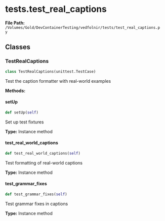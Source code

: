 # tests.test_real_captions

**File Path:** `/Volumes/Gold/DevContainerTesting/vedfolnir/tests/test_real_captions.py`

## Classes

### TestRealCaptions

```python
class TestRealCaptions(unittest.TestCase)
```

Test the caption formatter with real-world examples

**Methods:**

#### setUp

```python
def setUp(self)
```

Set up test fixtures

**Type:** Instance method

#### test_real_world_captions

```python
def test_real_world_captions(self)
```

Test formatting of real-world captions

**Type:** Instance method

#### test_grammar_fixes

```python
def test_grammar_fixes(self)
```

Test grammar fixes in captions

**Type:** Instance method

